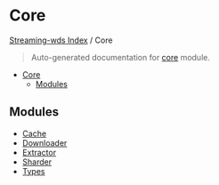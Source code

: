 # Core

[Streaming-wds Index](../README.md#streaming-wds-index) / Core

> Auto-generated documentation for [core](../../streaming_wds/core/__init__.py) module.

- [Core](#core)
  - [Modules](#modules)

## Modules

- [Cache](./cache.md)
- [Downloader](./downloader.md)
- [Extractor](./extractor.md)
- [Sharder](./sharder.md)
- [Types](./types.md)